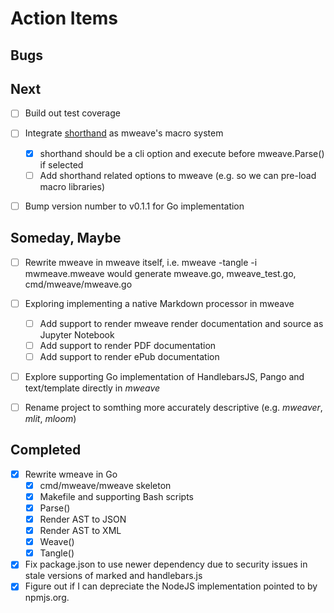
# Action Items

## Bugs

## Next

+ [ ] Build out test coverage
+ [ ] Integrate [shorthand](https://github.com/rsdoiel/shorthand) as mweave's macro system
    + [x] shorthand should be a cli option and execute before mweave.Parse() if selected
    + [ ] Add shorthand related options to mweave (e.g. so we can pre-load macro libraries)
+ [ ] Bump version number to v0.1.1 for Go implementation


## Someday, Maybe

+ [ ] Rewrite mweave in mweave itself, i.e. mweave -tangle -i mwmeave.mweave would generate mweave.go, mweave_test.go, cmd/mweave/mweave.go
+ [ ] Exploring implementing a native Markdown processor in mweave 
    + [ ] Add support to render mweave render documentation and source as Jupyter Notebook
    + [ ] Add support to render PDF documentation
    + [ ] Add support to render ePub documentation
+ [ ] Explore supporting Go implementation of HandlebarsJS, Pango and text/template directly in _mweave_
+ [ ] Rename project to somthing more accurately descriptive (e.g. _mweaver_, _mlit_, _mloom_)


## Completed

+ [x] Rewrite wmeave in Go
    + [x] cmd/mweave/mweave skeleton
    + [x] Makefile and supporting Bash scripts
    + [x] Parse()
    + [x] Render AST to JSON
    + [x] Render AST to XML
    + [x] Weave()
    + [x] Tangle()
+ [x] Fix package.json to use newer dependency due to security issues in stale versions of marked and handlebars.js
+ [x] Figure out if I can depreciate the NodeJS implementation pointed to by npmjs.org.
